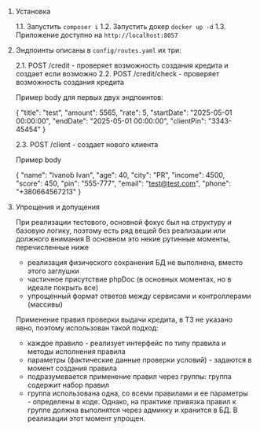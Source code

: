 
1. Установка

    1.1. Запустить `composer i`
    1.2. Запустить докер `docker up -d`
    1.3. Приложение доступно на `http://localhost:8057`

2. Эндпоинты описаны в `config/routes.yaml` их три:

    2.1. POST /credit - проверяет возможность создания кредита и создает если возможно
    2.2. POST /credit/check - проверяет возможность создания кредита

    Пример body для первых двух эндпоинтов:

    {
      "title": "test",
      "amount": 5565,
      "rate": 5,
      "startDate": "2025-05-01 00:00:00",
      "endDate": "2025-05-01 00:00:00",
      "clientPin": "3343-45454"
    }

    2.3. POST /client - создает нового клиента

    Пример body

    {
      "name": "Ivanob Ivan",
      "age": 40,
      "city": "PR",
      "income": 4500,
      "score": 450,
      "pin": "555-777",
      "email": "test@test.com",
      "phone": "+380664567213"
    }

3. Упрощения и допущения

    При реализации тестового, основной фокус был на структуру и базовую логику, поэтому есть ряд вещей без реализации или должного внимания
    В основном это некие рутинные моменты, перечисленные ниже

    - реализация физического сохранения БД не выполнена, вместо этого заглушки
    - частичное присутствие phpDoc (в основных моментах, но в идеале покрыть все)
    - упрощенный формат ответов между сервисами и контроллерами (массивы)
   
   Применение правил проверки выдачи кредита, в ТЗ не указано явно, поэтому использован такой подход:
   
   - каждое правило - реализует интерфейс по типу правила и методы исполнения правила
   - параметры (фактические данные проверки условий) - задаются в момент создания правила
   - подразумевается применение правил через группы: группа содержит набор правил
   - группа использована одна, со всеми правилами и ее параметры - определены в коде. 
     Однако, на практике привязка правил к группе должна выполнятся через админку и хранится в БД. В реализации этот момент упрощен.